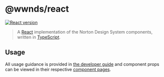 # @wwnds/react

[![React version](https://img.shields.io/npm/v/@wwnds/react?label=%40wwnds%2Freact)](https://www.npmjs.com/package/@wwnds/react)

> A [React](https://reactjs.org/) implementation of the Norton Design System components, written in [TypeScript](https://www.typescriptlang.org/).

## Usage

All usage guidance is provided in [the developer guide](https://wwnorton.github.io/design-system/docs/guides/dev) and component props can be viewed in their respective [component pages](https://wwnorton.github.io/design-system/docs/components).
